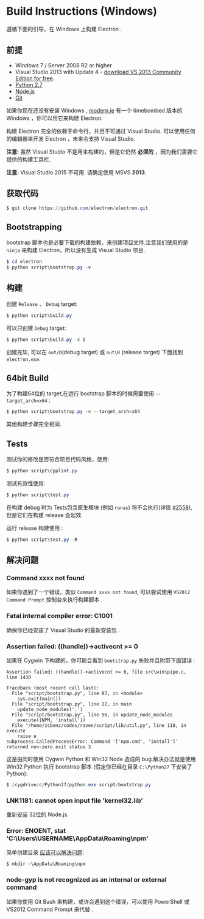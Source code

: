 # Build Instructions (Windows)

遵循下面的引导，在 Windows 上构建 Electron .

## 前提

* Windows 7 / Server 2008 R2 or higher
* Visual Studio 2013 with Update 4 - [download VS 2013 Community Edition for
  free](https://www.visualstudio.com/news/vs2013-community-vs).
* [Python 2.7](http://www.python.org/download/releases/2.7/)
* [Node.js](http://nodejs.org/download/)
* [Git](http://git-scm.com)

如果你现在还没有安装 Windows , [modern.ie](https://www.modern.ie/en-us/virtualization-tools#downloads) 有一个 timebombed 版本的 Windows ，你可以用它来构建 Electron.

构建 Electron 完全的依赖于命令行，并且不可通过 Visual Studio.
可以使用任何的编辑器来开发 Electron ，未来会支持 Visual Studio.

**注意:** 虽然 Visual Studio 不是用来构建的，但是它仍然
**必须的** ，因为我们需要它提供的构建工具栏.

**注意:** Visual Studio 2015 不可用. 请确定使用 MSVS
**2013**.

## 获取代码

```powershell
$ git clone https://github.com/electron/electron.git
```

## Bootstrapping

bootstrap 脚本也是必要下载的构建依赖，来创建项目文件.注意我们使用的是 `ninja` 来构建 Electron，所以没有生成 Visual Studio 项目.

```powershell
$ cd electron
$ python script\bootstrap.py -v
```

## 构建

创建 `Release` 、 `Debug` target:

```powershell
$ python script\build.py
```

可以只创建 `Debug` target:

```powershell
$ python script\build.py -c D
```

创建完毕, 可以在 `out/D`(debug target) 或 `out\R` (release target) 下面找到 `electron.exe`.

## 64bit Build

为了构建64位的 target,在运行 bootstrap 脚本的时候需要使用 `--target_arch=x64` :

```powershell
$ python script\bootstrap.py -v --target_arch=x64
```

其他构建步骤完全相同.

## Tests

测试你的修改是否符合项目代码风格，使用:

```powershell
$ python script\cpplint.py
```

测试有效性使用:

```powershell
$ python script\test.py
```
在构建 debug 时为 Tests包含原生模块 (例如 `runas`) 将不会执行(详情 [#2558](https://github.com/electron/electron/issues/2558)), 但是它们在构建 release 会起效.

运行 release 构建使用 :

```powershell
$ python script\test.py -R
```

## 解决问题

### Command xxxx not found

如果你遇到了一个错误，类似 `Command xxxx not found`, 可以尝试使用 `VS2012 Command Prompt` 控制台来执行构建脚本 .

### Fatal internal compiler error: C1001

确保你已经安装了 Visual Studio 的最新安装包 .

### Assertion failed: ((handle))->activecnt >= 0

如果在 Cygwin 下构建的，你可能会看到 `bootstrap.py` 失败并且附带下面错误 :

```
Assertion failed: ((handle))->activecnt >= 0, file src\win\pipe.c, line 1430

Traceback (most recent call last):
  File "script/bootstrap.py", line 87, in <module>
    sys.exit(main())
  File "script/bootstrap.py", line 22, in main
    update_node_modules('.')
  File "script/bootstrap.py", line 56, in update_node_modules
    execute([NPM, 'install'])
  File "/home/zcbenz/codes/raven/script/lib/util.py", line 118, in execute
    raise e
subprocess.CalledProcessError: Command '['npm.cmd', 'install']' returned non-zero exit status 3
```

这是由同时使用 Cygwin Python 和 Win32 Node 造成的 bug.解决办法就是使用 Win32 Python 执行 bootstrap 脚本 (假定你已经在目录 `C:\Python27` 下安装了 Python):

```powershell
$ /cygdrive/c/Python27/python.exe script/bootstrap.py
```

### LNK1181: cannot open input file 'kernel32.lib'

重新安装 32位的 Node.js.

### Error: ENOENT, stat 'C:\Users\USERNAME\AppData\Roaming\npm'

简单创建目录 [应该可以解决问题](http://stackoverflow.com/a/25095327/102704):

```powershell
$ mkdir ~\AppData\Roaming\npm
```

### node-gyp is not recognized as an internal or external command

如果你使用 Git Bash 来构建，或许会遇到这个错误，可以使用 PowerShell 或 VS2012 Command Prompt 来代替 .